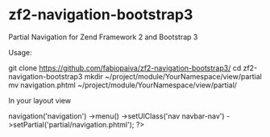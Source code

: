 zf2-navigation-bootstrap3
=========================

Partial Navigation for Zend Framework 2 and Bootstrap 3

Usage: 

  git clone https://github.com/fabiopaiva/zf2-navigation-bootstrap3/
  cd zf2-navigation-bootstrap3
  mkdir ~/project/module/YourNamespace/view/partial
  mv navigation.phtml ~/project/module/YourNamespace/view/partial/

In your layout view

  <?php echo $this->
        navigation('navigation')
        ->menu()
        ->setUlClass('nav navbar-nav')
        ->setPartial('partial/navigation.phtml'); 
  ?>
